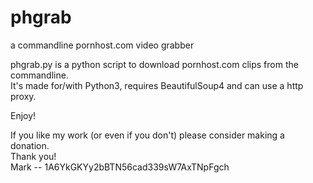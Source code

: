 # phgrab
a commandline pornhost.com video grabber

phgrab.py is a python script to download pornhost.com clips from the commandline.  
It's made for/with Python3, requires BeautifulSoup4 and can use a http proxy.

Enjoy!

If you like my work (or even if you don't) please consider making a donation.  
Thank you!  
Mark -- 1A6YkGKYy2bBTN56cad339sW7AxTNpFgch
